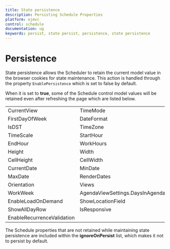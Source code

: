 ```yaml
---
title: State persistence
description: Persisting Schedule Properties
platform: ejmvc
control: schedule
documentation: ug
keywords: persist, state persist, persistence, state persistence 
---
```

# Persistence

State persistence allows the Scheduler to retain the current model value in the browser cookies for state maintenance. This action is handled through the property `EnablePersistence` which is set to false by default.

When it is set to **true**, some of the Schedule control model values will be retained even after refreshing the page which are listed below.

<table>
<tr>
<td>
CurrentView</td><td>
TimeMode</td></tr>
<tr>
<td>
FirstDayOfWeek</td><td>
DateFormat</td></tr>
<tr>
<td>
IsDST</td><td>
TimeZone</td></tr>
<tr>
<td>
TimeScale</td><td>
StartHour</td></tr>
<tr>
<td>
EndHour</td><td>
WorkHours</td></tr>
<tr>
<td>
Height</td><td>
Width</td></tr>
<tr>
<td>
CellHeight</td><td>
CellWidth</td></tr>
<tr>
<td>
CurrentDate</td><td>
MinDate</td></tr>
<tr>
<td>
MaxDate</td><td>
RenderDates</td></tr>
<tr>
<td>
Orientation</td><td>
Views</td></tr>
<tr>
<td>
WorkWeek</td><td>
AgendaViewSettings.DaysInAgenda</td></tr>
<tr>
<td>
EnableLoadOnDemand</td><td>
ShowLocationField</td></tr>
<tr>
<td>
ShowAllDayRow</td><td>
IsResponsive</td></tr>
<tr>
<td>
EnableRecurrenceValidation</td><td>
</td></tr>
</table>

The Schedule properties that are not retained while maintaining state persistence are included within the **ignoreOnPersist** list, which makes it not to persist by default.

